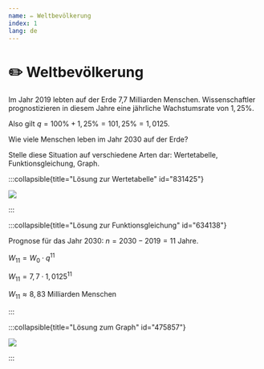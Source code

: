 ```yaml
---
name: ✏️ Weltbevölkerung
index: 1
lang: de
---
```


# ✏️ Weltbevölkerung

Im Jahr 2019 lebten auf der Erde 7,7 Milliarden Menschen. Wissenschaftler prognostizieren in diesem Jahre eine jährliche Wachstumsrate von $1,25\%$.

Also gilt $q = 100\% + 1,25\% = 101,25\% = 1,0125$.

Wie viele Menschen leben im Jahr 2030 auf der Erde?

Stelle diese Situation auf verschiedene Arten dar: Wertetabelle, Funktionsgleichung, Graph.

:::collapsible{title="Lösung zur Wertetabelle" id="831425"}

![](https://projekte.zum.de/images/thumb/6/64/Weltbev%C3%B6lkerung_Wertetabelle_neu.png/600px-Weltbev%C3%B6lkerung_Wertetabelle_neu.png)

:::

:::collapsible{title="Lösung zur Funktionsgleichung" id="634138"}

Prognose für das Jahr 2030: $n = 2030 - 2019 = 11$ Jahre.

$W_{11} = W_0 \cdot q^{11}$

$W_{11} = 7,7 \cdot 1,0125^{11}$

$W_{11} \approx 8,83$ Milliarden Menschen

:::

:::collapsible{title="Lösung zum Graph" id="475857"}

![](https://projekte.zum.de/images/thumb/c/ca/Weltbev%C3%B6lkerung_Entwicklung_Graph.png/500px-Weltbev%C3%B6lkerung_Entwicklung_Graph.png)

:::